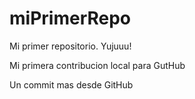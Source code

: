 # miPrimerRepo

Mi primer repositorio. Yujuuu!

Mi primera contribucion local para GutHub

Un commit mas desde GitHub
